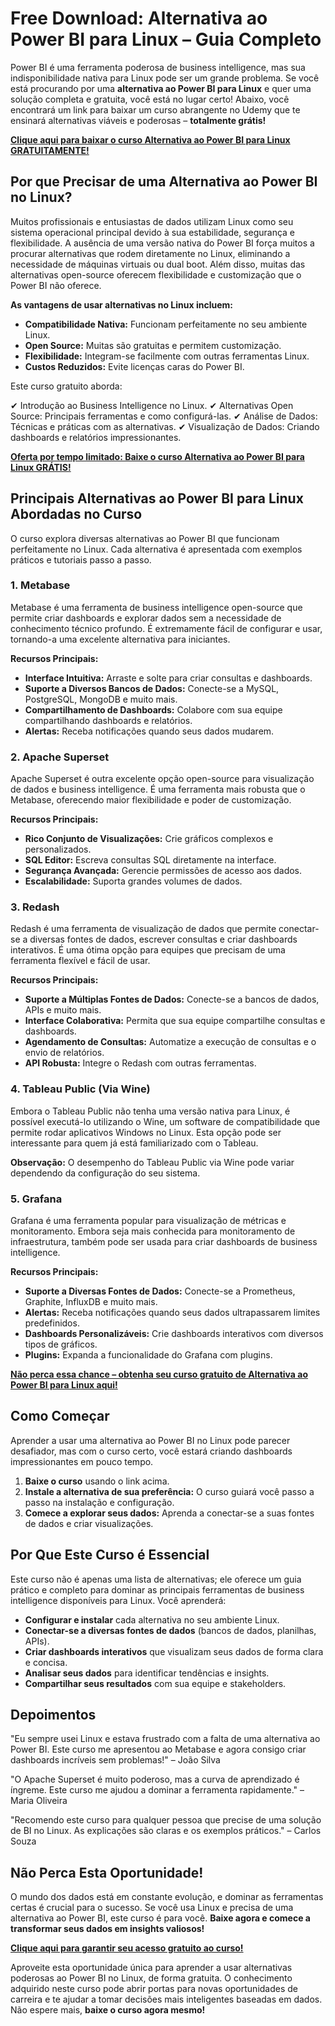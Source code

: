 # Free Download: Alternativa ao Power BI para Linux – Guia Completo

Power BI é uma ferramenta poderosa de business intelligence, mas sua indisponibilidade nativa para Linux pode ser um grande problema. Se você está procurando por uma **alternativa ao Power BI para Linux** e quer uma solução completa e gratuita, você está no lugar certo! Abaixo, você encontrará um link para baixar um curso abrangente no Udemy que te ensinará alternativas viáveis e poderosas – **totalmente grátis!**

[**Clique aqui para baixar o curso Alternativa ao Power BI para Linux GRATUITAMENTE!**](https://udemywork.com/alternativa-ao-power-bi-para-linux)

## Por que Precisar de uma Alternativa ao Power BI no Linux?

Muitos profissionais e entusiastas de dados utilizam Linux como seu sistema operacional principal devido à sua estabilidade, segurança e flexibilidade. A ausência de uma versão nativa do Power BI força muitos a procurar alternativas que rodem diretamente no Linux, eliminando a necessidade de máquinas virtuais ou dual boot. Além disso, muitas das alternativas open-source oferecem flexibilidade e customização que o Power BI não oferece.

**As vantagens de usar alternativas no Linux incluem:**

*   **Compatibilidade Nativa:** Funcionam perfeitamente no seu ambiente Linux.
*   **Open Source:** Muitas são gratuitas e permitem customização.
*   **Flexibilidade:** Integram-se facilmente com outras ferramentas Linux.
*   **Custos Reduzidos:** Evite licenças caras do Power BI.

Este curso gratuito aborda:

✔ Introdução ao Business Intelligence no Linux.
✔ Alternativas Open Source: Principais ferramentas e como configurá-las.
✔ Análise de Dados: Técnicas e práticas com as alternativas.
✔ Visualização de Dados: Criando dashboards e relatórios impressionantes.

[**Oferta por tempo limitado: Baixe o curso Alternativa ao Power BI para Linux GRÁTIS!**](https://udemywork.com/alternativa-ao-power-bi-para-linux)

## Principais Alternativas ao Power BI para Linux Abordadas no Curso

O curso explora diversas alternativas ao Power BI que funcionam perfeitamente no Linux. Cada alternativa é apresentada com exemplos práticos e tutoriais passo a passo.

### 1. Metabase

Metabase é uma ferramenta de business intelligence open-source que permite criar dashboards e explorar dados sem a necessidade de conhecimento técnico profundo. É extremamente fácil de configurar e usar, tornando-a uma excelente alternativa para iniciantes.

**Recursos Principais:**

*   **Interface Intuitiva:** Arraste e solte para criar consultas e dashboards.
*   **Suporte a Diversos Bancos de Dados:** Conecte-se a MySQL, PostgreSQL, MongoDB e muito mais.
*   **Compartilhamento de Dashboards:** Colabore com sua equipe compartilhando dashboards e relatórios.
*   **Alertas:** Receba notificações quando seus dados mudarem.

### 2. Apache Superset

Apache Superset é outra excelente opção open-source para visualização de dados e business intelligence. É uma ferramenta mais robusta que o Metabase, oferecendo maior flexibilidade e poder de customização.

**Recursos Principais:**

*   **Rico Conjunto de Visualizações:** Crie gráficos complexos e personalizados.
*   **SQL Editor:** Escreva consultas SQL diretamente na interface.
*   **Segurança Avançada:** Gerencie permissões de acesso aos dados.
*   **Escalabilidade:** Suporta grandes volumes de dados.

### 3. Redash

Redash é uma ferramenta de visualização de dados que permite conectar-se a diversas fontes de dados, escrever consultas e criar dashboards interativos. É uma ótima opção para equipes que precisam de uma ferramenta flexível e fácil de usar.

**Recursos Principais:**

*   **Suporte a Múltiplas Fontes de Dados:** Conecte-se a bancos de dados, APIs e muito mais.
*   **Interface Colaborativa:** Permita que sua equipe compartilhe consultas e dashboards.
*   **Agendamento de Consultas:** Automatize a execução de consultas e o envio de relatórios.
*   **API Robusta:** Integre o Redash com outras ferramentas.

### 4. Tableau Public (Via Wine)

Embora o Tableau Public não tenha uma versão nativa para Linux, é possível executá-lo utilizando o Wine, um software de compatibilidade que permite rodar aplicativos Windows no Linux. Esta opção pode ser interessante para quem já está familiarizado com o Tableau.

**Observação:** O desempenho do Tableau Public via Wine pode variar dependendo da configuração do seu sistema.

### 5. Grafana

Grafana é uma ferramenta popular para visualização de métricas e monitoramento. Embora seja mais conhecida para monitoramento de infraestrutura, também pode ser usada para criar dashboards de business intelligence.

**Recursos Principais:**

*   **Suporte a Diversas Fontes de Dados:** Conecte-se a Prometheus, Graphite, InfluxDB e muito mais.
*   **Alertas:** Receba notificações quando seus dados ultrapassarem limites predefinidos.
*   **Dashboards Personalizáveis:** Crie dashboards interativos com diversos tipos de gráficos.
*   **Plugins:** Expanda a funcionalidade do Grafana com plugins.

[**Não perca essa chance – obtenha seu curso gratuito de Alternativa ao Power BI para Linux aqui!**](https://udemywork.com/alternativa-ao-power-bi-para-linux)

## Como Começar

Aprender a usar uma alternativa ao Power BI no Linux pode parecer desafiador, mas com o curso certo, você estará criando dashboards impressionantes em pouco tempo.

1.  **Baixe o curso** usando o link acima.
2.  **Instale a alternativa de sua preferência:** O curso guiará você passo a passo na instalação e configuração.
3.  **Comece a explorar seus dados:** Aprenda a conectar-se a suas fontes de dados e criar visualizações.

## Por Que Este Curso é Essencial

Este curso não é apenas uma lista de alternativas; ele oferece um guia prático e completo para dominar as principais ferramentas de business intelligence disponíveis para Linux. Você aprenderá:

*   **Configurar e instalar** cada alternativa no seu ambiente Linux.
*   **Conectar-se a diversas fontes de dados** (bancos de dados, planilhas, APIs).
*   **Criar dashboards interativos** que visualizam seus dados de forma clara e concisa.
*   **Analisar seus dados** para identificar tendências e insights.
*   **Compartilhar seus resultados** com sua equipe e stakeholders.

## Depoimentos

"Eu sempre usei Linux e estava frustrado com a falta de uma alternativa ao Power BI. Este curso me apresentou ao Metabase e agora consigo criar dashboards incríveis sem problemas!" – João Silva

"O Apache Superset é muito poderoso, mas a curva de aprendizado é íngreme. Este curso me ajudou a dominar a ferramenta rapidamente." – Maria Oliveira

"Recomendo este curso para qualquer pessoa que precise de uma solução de BI no Linux. As explicações são claras e os exemplos práticos." – Carlos Souza

## Não Perca Esta Oportunidade!

O mundo dos dados está em constante evolução, e dominar as ferramentas certas é crucial para o sucesso. Se você usa Linux e precisa de uma alternativa ao Power BI, este curso é para você. **Baixe agora e comece a transformar seus dados em insights valiosos!**

**[Clique aqui para garantir seu acesso gratuito ao curso!](https://udemywork.com/alternativa-ao-power-bi-para-linux)**

Aproveite esta oportunidade única para aprender a usar alternativas poderosas ao Power BI no Linux, de forma gratuita. O conhecimento adquirido neste curso pode abrir portas para novas oportunidades de carreira e te ajudar a tomar decisões mais inteligentes baseadas em dados. Não espere mais, **baixe o curso agora mesmo!**
